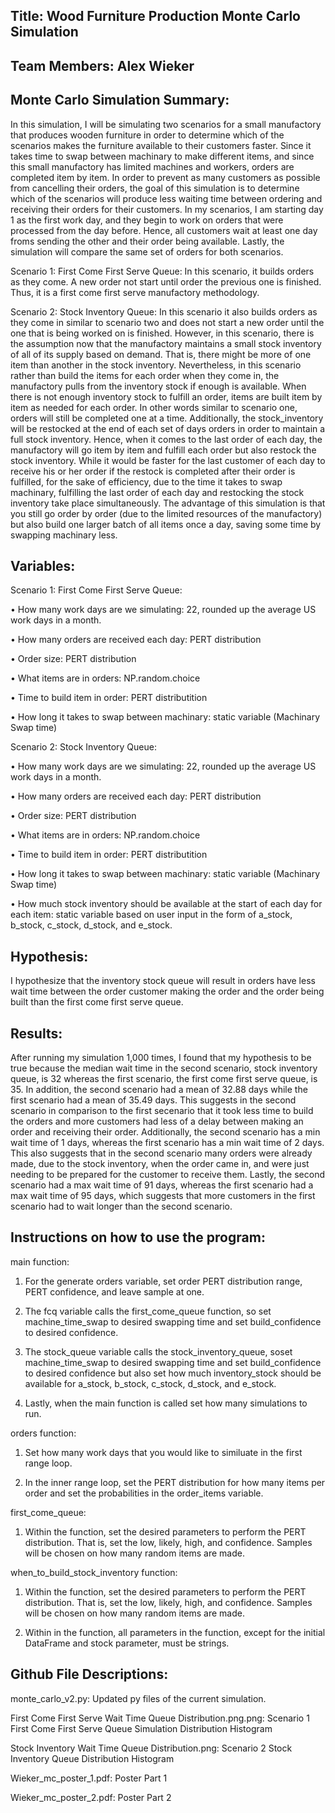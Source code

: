 ## Title: Wood Furniture Production Monte Carlo Simulation

## Team Members: Alex Wieker

## Monte Carlo Simulation Summary: 
In this simulation, I will be simulating two scenarios for a small manufactory that produces wooden furniture in order to determine which of the scenarios makes the furniture available to their customers faster. Since it takes time to swap between machinary to make different items, and since  this small manufactory has limited machines and workers, orders are completed item by item. In order to prevent as many customers as possible from cancelling their orders,  the goal of this simulation is  to determine which of the scenarios will produce less waiting time between ordering and receiving their orders for their customers. In my scenarios, I am starting  day 1 as the first work day, and they begin to work on orders that were processed from the day  before.  Hence, all customers wait at least one day froms sending the other and their order being available. Lastly, the simulation will compare the same  set of orders for both scenarios. 
 
Scenario 1: First Come First Serve Queue:
In this scenario, it builds orders as they come. A new order not start until order the previous one is  finished. Thus, it is a first come first serve manufactory methodology. 

Scenario 2: Stock Inventory Queue:
In this scenario it also builds orders as they come in similar to scenario two and does not start a new order until the one that is being worked on is finished. However, in this scenario, there is the assumption now that the manufactory maintains a small stock inventory of all of its supply based on demand. That is, there might be more of one item than another in the stock inventory. Nevertheless, in this scenario rather than build the items for each order when they come in, the manufactory pulls from the inventory stock if enough is available. When there is not enough inventory stock to fulfill an order, items are built item by item as needed for each order. In other words similar to scenario one, orders will still be completed one at a time. Additionally, the stock_inventory will be restocked at the end of each set of days orders in order to maintain a full stock inventory. Hence, when it comes to the last order of each day, the manufactory will go item by item and fulfill each order but also restock the stock inventory. While it would be faster for the last customer of each day to receive his or her order if the restock is completed after their order is fulfilled, for the sake of efficiency, due to the time it takes to swap machinary, fulfilling the last order of each day and restocking the stock inventory take place simultaneously. The advantage of this simulation is that you still go order by order (due to the limited resources of the manufactory) but also build one larger batch of all items once a day, saving some time by swapping machinary less.

## Variables:
Scenario 1: First Come First Serve Queue:

• How many work days are we simulating: 22, rounded up the average US work days in a month. 

• How many orders are received each day: PERT distribution 

• Order size: PERT distribution 

• What items are in orders: NP.random.choice

• Time to build item in order: PERT distributition

• How long it takes to swap between machinary: static variable (Machinary Swap time)

Scenario 2: Stock Inventory Queue:

• How many work days are we simulating: 22, rounded up the average US work days in a month. 

• How many orders are received each day: PERT distribution 

• Order size: PERT distribution 

• What items are in orders: NP.random.choice

• Time to build item in order: PERT distributition

• How long it takes to swap between machinary: static variable (Machinary Swap time)

• How much stock inventory should be available at the start of each day for each item: static variable based on user input in the form of a_stock, b_stock, c_stock,  d_stock, and e_stock.

## Hypothesis: 
I hypothesize that the inventory stock queue will result in orders have less wait time between the order customer making the order and the order being built than the first come first serve queue.  

## Results: 

After running my simulation 1,000 times, I found that my hypothesis to be true because the median wait time in the second scenario, stock inventory queue, is 32 whereas the first scenario, the first come first serve queue, is 35. In addition, the second scenario had a mean of 32.88 days while the first scenario had a mean of 35.49 days. This suggests in the second scenario in comparison to the first secenario that it took less time to build the orders and more customers had less of a delay between making an order and receiving their order. Additionally, the second scenario has a min wait time of 1 days, whereas the first scenario has a min wait time of 2 days. This also suggests that in the second scenario many orders were already made, due to the stock inventory, when the order came in, and  were just needing to be prepared for the customer to receive them. Lastly, the second scenario had a max wait time of 91 days, whereas the first scenario had a max wait time of 95 days, which suggests that more customers in the first scenario had to wait longer than the second scenario. 

## Instructions on how to use the program:
main function: 

1. For the generate orders variable, set order PERT distribution range, PERT confidence, and leave sample at one.

2. The fcq variable calls the first_come_queue function, so set machine_time_swap to desired swapping time and set build_confidence to desired confidence.

3. The stock_queue variable calls the stock_inventory_queue, soset machine_time_swap to desired swapping time and set build_confidence to desired confidence but also set how much inventory_stock should be available for a_stock, b_stock, c_stock, d_stock, and e_stock. 

4. Lastly, when the main function is called set how many simulations to run.

orders function: 

1. Set how many work days that you would like to similuate in the first range loop. 

2. In the inner range loop, set the PERT distribution for how many items per order and set the probabilities in the order_items variable. 

first_come_queue:

1. Within the function, set the desired parameters to perform the PERT distribution. That is, set the low, likely, high, and confidence. Samples will be chosen on how many random items are made. 

when_to_build_stock_inventory function:

1. Within the function, set the desired parameters to perform the PERT distribution. That is, set the low, likely, high, and confidence. Samples will be chosen on how many random items are made.  

2. Within in the function, all parameters in the function, except for the initial DataFrame and stock parameter, must be strings.


## Github File Descriptions:

monte_carlo_v2.py: Updated py files of the current simulation.

First Come First Serve Wait Time Queue Distribution.png.png: Scenario 1 First Come First Serve Queue Simulation Distribution Histogram

Stock Inventory Wait Time Queue Distribution.png: Scenario 2 Stock Inventory Queue Distribution Histogram

Wieker_mc_poster_1.pdf: Poster Part 1

Wieker_mc_poster_2.pdf: Poster Part 2
